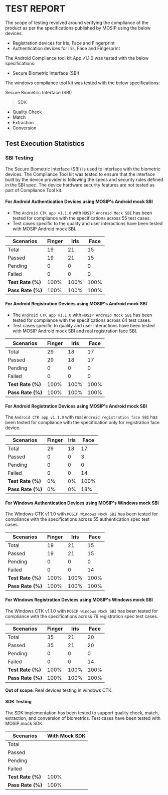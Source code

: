 # TEST REPORT

The scope of testing revolved around verifying the compliance of the product as per the specifications published by MOSIP using the below devices:

* Registration devices for Iris, Face and Fingerprint
* Authentication devices for Iris, Face and Fingerprint

The Android Compliance tool kit App v1.1.0 was tested with the below specifications:

* Secure Biometric Interface (SBI)

The windows compliance tool kit was tested with the below specifications:

Secure Biometric Interface (SBI)
 > SDK
   * Quality Check
   * Match
   * Extraction
   * Conversion 

## Test Execution Statistics

### SBI Testing

The Secure Biometric Interface (SBI) is used to interface with the biometric devices. The Compliance Tool kit was tested to ensure that the interface built by the device provider is following the specs and security rules defined in the SBI spec. The device hardware security features are not tested as part of Compliance Tool kit.

#### For Android Authentication Devices using MOSIP's Android mock SBI

* The `Android CTK app v1.1.0` with `MOSIP Android Mock SBI` has been tested for compliance with the specifications across 55 test cases.
* Test cases specific to the quality and user interactions have been tested with MOSIP Android mock SBI.

| **Scenarios**     | **Finger** | **Iris** | **Face** |
| ----------------- | ---------- | -------- | -------- |
| Total             | 19         | 21       | 15       |
| Passed            | 19         | 21       | 15       |
| Pending           | 0          | 0        | 0        |
| Failed            | 0          | 0        | 0        |
| **Test Rate (%)** | 100%       | 100%     | 100%     |
| **Pass Rate (%)** | 100%       | 100%     | 100%     |

#### For Android Registration Devices using MOSIP's Android mock SBI

* The `Android CTK app v1.1.0` with `MOSIP Android Mock SBI` has been tested for compliance with the specifications across 64 test cases.
* Test cases specific to quality and user interactions have been tested with MOSIP Android mock SBI and real registration face SBI.

| **Scenarios**     | **Finger** | **Iris** | **Face** |
| ----------------- | ---------- | -------- | -------- |
| Total             | 29         | 18       | 17       |
| Passed            | 29         | 18       | 17       |
| Pending           | 0          | 0        | 0        |
| Failed            | 0          | 0        | 0        |
| **Test Rate (%)** | 100%       | 100%     | 100%     |
| **Pass Rate (%)** | 100%       | 100%     | 100%     |

#### For Android Registration Devices using MOSIP's Android mock SBI

The `Android CTK app v1.1.0` with real `Android registration face SBI` has been tested for compliance with the specification only for registration face device.

| **Scenarios**     | **Finger** | **Iris** | **Face** |
| ----------------- | ---------- | -------- | -------- |
| Total             | 29         | 18       | 17       |
| Passed            | 0          | 0        | 3        |
| Pending           | 0          | 0        | 0        |
| Failed            | 0          | 0        | 14       |
| **Test Rate (%)** | 0%         | 0%       | 100%     |
| **Pass Rate (%)** | 0%         | 0%       | 18%      |

#### For Windows Authentication Devices using MOSIP's Windows mock SBI

The Windows CTK v1.1.0 with `MOSIP Windows Mock SBI` has been tested for compliance with the specifications across 55 authentication spec test cases.

| **Scenarios**     | **Finger** | **Iris** | **Face** |
| ----------------- | ---------- | -------- | -------- |
| Total             | 19         | 21       | 15       |
| Passed            | 19         | 21       | 15       |
| Pending           | 0          | 0        | 0        |
| Failed            | 0          | 0        | 14       |
| **Test Rate (%)** | 100%       | 100%     | 100%     |
| **Pass Rate (%)** | 100%       | 100%     | 100%     |

#### For Windows Registration Devices using MOSIP's Windows mock SBI

The Windows CTK v1.1.0 with `MOSIP windows Mock SBI` has been tested for compliance with the specifications across 76 registration spec test cases.

| **Scenarios**     | **Finger** | **Iris** | **Face** |
| ----------------- | ---------- | -------- | -------- |
| Total             | 35         | 21       | 20       |
| Passed            | 35         | 21       | 20       |
| Pending           | 0          | 0        | 0        |
| Failed            | 0          | 0        | 14       |
| **Test Rate (%)** | 100%       | 100%     | 100%     |
| **Pass Rate (%)** | 100%       | 100%     | 100%     |

**Out of scope**: Real devices testing in windows CTK.

#### SDK Testing

The SDK implementation has been tested to support quality check, match, extraction, and conversion of biometrics. Test cases have been tested with MOSIP mock SDK.

| **Scenarios**     | **With Mock SDK** | 
| ----------------- | ---------- | 
| Total             |        | 
| Passed            |          | 
| Pending           |           | 
| Failed            |           | 
| **Test Rate (%)** | 100%       | 
| **Pass Rate (%)** | 100%       |

